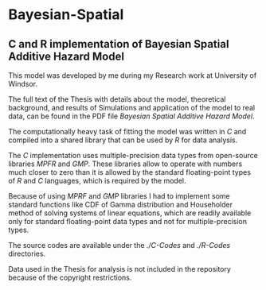 # Bayesian-Spatial
## C and R implementation of Bayesian Spatial Additive Hazard Model

This model was developed by me during my Research work at University of Windsor.

The full text of the Thesis with details about the model, theoretical background, and results of Simulations and application of the model to real data, can be found in the PDF file *Bayesian Spatial Additive Hazard Model*.

The computationally heavy task of fitting the model was written in *C* and compiled into a shared library that can be used by *R* for data analysis.

The *C* implementation uses multiple-precision data types from open-source libraries *MPFR* and *GMP*. These libraries allow to operate with numbers much closer to zero than it is allowed by the standard floating-point types of *R* and *C* languages, which is required by the model.

Because of using *MPRF* and *GMP* libraries I had to implement some standard functions like CDF of Gamma distribution and Householder method of solving systems of linear equations, which are readily available only for standard floating-point data types and not for multiple-precision types.

The source codes are available under the *./C-Codes* and *./R-Codes* directories.

Data used in the Thesis for analysis is not included in the repository because of the copyright restrictions.
